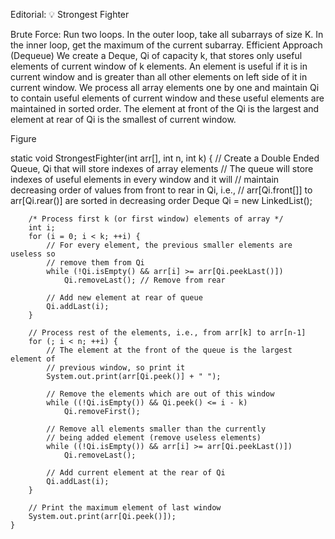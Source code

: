 Editorial: 💡 Strongest Fighter

Brute Force: Run two loops. In the outer loop, take all subarrays of size K. In the inner loop, get the maximum of the current subarray.
Efficient Approach (Dequeue)
We create a Deque, Qi of capacity k, that stores only useful elements of current window of k elements. An element is useful if it is in current window and is greater than all other elements on left side of it in current window. We process all array elements one by one and maintain Qi to contain useful elements of current window and these useful elements are maintained in sorted order. The element at front of the Qi is the largest and element at rear of Qi is the smallest of current window.

Figure


static void StrongestFighter(int arr[], int n, int k) {
        // Create a Double Ended Queue, Qi that will store indexes of array elements
        // The queue will store indexes of useful elements in every window and it will
        // maintain decreasing order of values from front to rear in Qi, i.e.,
        // arr[Qi.front[]] to arr[Qi.rear()] are sorted in decreasing order
        Deque Qi = new LinkedList();

        /* Process first k (or first window) elements of array */
        int i;
        for (i = 0; i < k; ++i) {
            // For every element, the previous smaller elements are useless so
            // remove them from Qi
            while (!Qi.isEmpty() && arr[i] >= arr[Qi.peekLast()])
                Qi.removeLast(); // Remove from rear

            // Add new element at rear of queue
            Qi.addLast(i);
        }

        // Process rest of the elements, i.e., from arr[k] to arr[n-1]
        for (; i < n; ++i) {
            // The element at the front of the queue is the largest element of
            // previous window, so print it
            System.out.print(arr[Qi.peek()] + " ");

            // Remove the elements which are out of this window
            while ((!Qi.isEmpty()) && Qi.peek() <= i - k)
                Qi.removeFirst();

            // Remove all elements smaller than the currently
            // being added element (remove useless elements)
            while ((!Qi.isEmpty()) && arr[i] >= arr[Qi.peekLast()])
                Qi.removeLast();

            // Add current element at the rear of Qi
            Qi.addLast(i);
        }

        // Print the maximum element of last window
        System.out.print(arr[Qi.peek()]);
    }